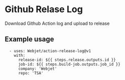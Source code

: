 # Github Relase Log

Download Github Action log and upload to release

## Example usage

```
  - uses: Webjet/action-release-log@v1
    with:
      release-id: ${{ steps.release.outputs.id }}
      job-id: ${{ steps.build-job.outputs.job_id }}
      company: 'Webjet'
      repo: 'TSA'
```
